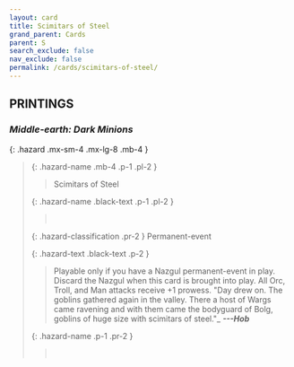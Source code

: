 ```yaml
---
layout: card
title: Scimitars of Steel
grand_parent: Cards
parent: S
search_exclude: false
nav_exclude: false
permalink: /cards/scimitars-of-steel/
---
```


## PRINTINGS


### _Middle-earth: Dark Minions_

{: .hazard .mx-sm-4 .mx-lg-8 .mb-4 }
> {: .hazard-name .mb-4 .p-1 .pl-2 }
> > <div class="hazard-mp"></div>
> > <div class="card-name">Scimitars of Steel</div>
>
> {: .hazard-name .black-text .p-1 .pl-2 }
> > &nbsp;
>
> {: .hazard-classification .pr-2 }
> Permanent-event
>
> {: .hazard-text .black-text .p-2 }
> > Playable only if you have a Nazgul permanent-event in play. Discard the Nazgul when this card is brought into play. All Orc, Troll, and Man attacks receive +1 prowess.   "Day drew on. The goblins gathered again in the valley. There a host of Wargs came ravening and with them came the bodyguard of Bolg, goblins of huge size with scimitars of steel."_ ***---Hob***  
>
> {: .hazard-name .p-1 .pr-2 }
> > <div class="card-shield"></div>
> > <div class="card-corruption">&nbsp;</div>
